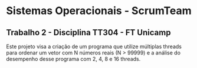 # Sistemas Operacionais - ScrumTeam


<h2> Trabalho 2 - Disciplina TT304 - FT Unicamp </h2>



<p> Este projeto visa a criação de um programa que utilize múltiplas threads para ordenar um vetor com N
números reais (N > 99999) e a análise do desempenho desse programa com 2, 4, 8 e 16 threads. <p>


